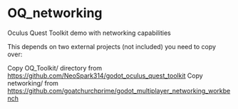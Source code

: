 # OQ_networking
Oculus Quest Toolkit demo with networking capabilities

This depends on two external projects (not included) you need to copy over:

Copy OQ_Toolkit/ directory from https://github.com/NeoSpark314/godot_oculus_quest_toolkit
Copy networking/ from https://github.com/goatchurchprime/godot_multiplayer_networking_workbench
